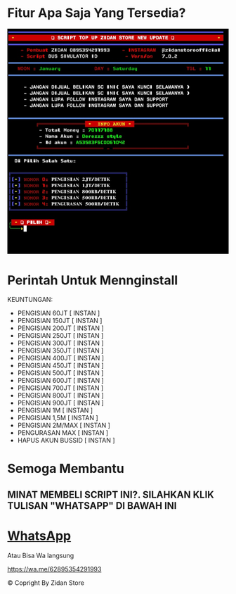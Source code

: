 # Fitur Apa Saja Yang Tersedia?

![alt txt](https://github.com/ZidanStoreOfc/scvip/blob/main/ZIDAN%20STORE.jpg?raw=true)

# Perintah Untuk Mennginstall

KEUNTUNGAN:
- PENGISIAN 60JT [ INSTAN ]
- PENGISIAN 150JT [ INSTAN ]
- PENGISIAN 200JT [ INSTAN ]
- PENGISIAN 250JT [ INSTAN ]
- PENGISIAN 300JT [ INSTAN ]
- PENGISIAN 350JT [ INSTAN ]
- PENGISIAN 400JT [ INSTAN ]
- PENGISIAN 450JT [ INSTAN ]
- PENGISIAN 500JT [ INSTAN ]
- PENGISIAN 600JT [ INSTAN ]
- PENGISIAN 700JT [ INSTAN ]
- PENGISIAN 800JT [ INSTAN ]
- PENGISIAN 900JT [ INSTAN ]
- PENGISIAN 1M [ INSTAN ]
- PENGISIAN 1,5M [ INSTAN ]
- PENGISIAN 2M/MAX [ INSTAN ]
- PENGURASAN MAX [ INSTAN ]
- HAPUS AKUN BUSSID [ INSTAN ]

# Semoga Membantu

## MINAT MEMBELI SCRIPT INI?. SILAHKAN KLIK TULISAN "WHATSAPP" DI BAWAH INI

# [WhatsApp](https://wa.me/62895354291993)
Atau Bisa Wa langsung

https://wa.me/62895354291993

© Copright By Zidan Store
